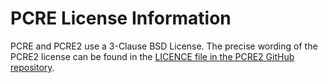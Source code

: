 # PCRE License Information

PCRE and PCRE2 use a 3-Clause BSD License.
The precise wording of the PCRE2 license can be found in the
[LICENCE file in the PCRE2 GitHub repository](https://github.com/PCRE2Project/pcre2/blob/master/LICENCE).
